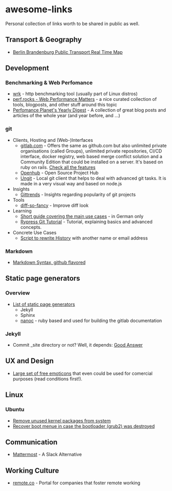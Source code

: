 # awesome-links
Personal collection of links worth to be shared in public as well.

## Transport & Geography

- [Berlin Brandenburg Public Transport Real Time Map](http://fahrinfo.vbb.de/bin/help.exe/dn?L=vs_mobilitymap&&tpl=fullmap&tabApp=show)

## Development

### Benchmarking & Web Perfomance

- [wrk](https://github.com/wg/wrk) - http benchmarking tool (usually part of Linux distros)
- [perf.rocks - Web Performance Matters](http://perf.rocks/) - a nice curated collection of tools, blogposts, and other stuff around this topic
- [Perfomance Planet's Yearly Digest](http://calendar.perfplanet.com/2016/) - A collection of great blog posts and articles of the whole year (and year before, and ...)

### git

- Clients, Hosting and (Web-)Interfaces
  - [gitlab.com](https://gitlab.com) - Offers the same as github.com but also unlimited private organisations (called Groups), unlimited private repositories, CI/CD interface, docker registry, web based merge conflict solution and a Community Edition that could be installed on a server. It's based on ruby on rails. [Check all the features](https://about.gitlab.com/features/)
  - [Openhub](https://www.openhub.net/) - Open Source Project Hub
  - [Ungit](https://github.com/FredrikNoren/ungit) - Local git client that helps to deal with advanced git tasks. It is made in a very visual way and based on node.js 
- Insights
  - [Gittrends](http://gittrends.io/#/) - Insights regarding popularity of git projects
- Tools
  - [diff-so-fancy](https://github.com/so-fancy/diff-so-fancy) - Improve diff look
- Learning
  - [Short guide covering the main use cases](https://rogerdudler.github.io/git-guide/index.de.html) - in German only 
  - [Rypress Git Tutorial](http://rypress.com/tutorials/git/index) - Tutorial, explaining basics and advanced concepts.
- Concrete Use Cases
  - [Script to rewrite History](https://help.github.com/articles/changing-author-info/) with another name or email address

### Markdown

- [Markdown Syntax, github flavored](https://help.github.com/categories/writing-on-github/)

## Static page generators

### Overview

- [List of static page generators](https://staticsitegenerators.net/)
  - Jekyll
  - Sphinx
  - [nanoc](https://nanoc.ws/about/) - ruby based and used for building the gitlab documentation

### Jekyll

- Commit _site directory or not? Well, it depends: [Good Answer](https://stackoverflow.com/a/31871892/3752157)

## UX and Design

- [Large set of free emoticons](http://emojione.com/) that even could be used for comercial purposes (read conditions first!).

## Linux

### Ubuntu

- [Remove unused kernel packages from system](http://askubuntu.com/a/259092/379395)
- [Recover boot menue in case the bootloader (grub2) was destroyed](https://forum.ubuntuusers.de/topic/grub-2-wiederherstellen/#post-2163906)

## Communication

- [Mattermost](https://about.mattermost.com/) - A Slack Alternative

## Working Culture

- [remote.co](https://remote.co/) - Portal for companies that foster remote working
